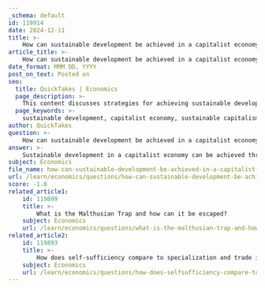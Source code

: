 ```yaml
---
_schema: default
id: 119914
date: 2024-12-11
title: >-
    How can sustainable development be achieved in a capitalist economy?
article_title: >-
    How can sustainable development be achieved in a capitalist economy?
date_format: MMM DD, YYYY
post_on_text: Posted on
seo:
  title: QuickTakes | Economics
  page_description: >-
    This content discusses strategies for achieving sustainable development within a capitalist economy, emphasizing sustainable practices, stakeholder interests, community engagement, and the redefinition of success beyond profit.
  page_keywords: >-
    sustainable development, capitalist economy, sustainable capitalism, stakeholder capitalism, mission-oriented approaches, holistic capital accounting, community involvement, collaborative economic models, regulating growth, consumption patterns
author: QuickTakes
question: >-
    How can sustainable development be achieved in a capitalist economy?
answer: >-
    Sustainable development in a capitalist economy can be achieved through several key strategies that align economic growth with environmental stewardship and social equity. Here are some approaches based on the gathered information:\n\n1. **Sustainable Capitalism**: This concept emphasizes the integration of sustainable practices into the capitalist framework. It seeks to balance the needs of people, the planet, and profits, thereby creating long-term economic value while addressing ecological and social challenges. As noted by Al Gore, sustainable capitalism is a necessary response to economic crises and climate threats, advocating for a paradigm shift in how capitalism operates.\n\n2. **Stakeholder Capitalism**: This model focuses on benefiting all stakeholders—employees, customers, communities, and the environment—rather than just shareholders. The World Economic Forum has highlighted that stakeholder capitalism can foster more inclusive development and sustainability, suggesting that businesses should prioritize broader societal goals alongside profit-making.\n\n3. **Mission-Oriented Approaches**: Mariana Mazzucato argues for a mission-oriented approach to transform capitalism, which involves setting clear societal goals (such as the UN Sustainable Development Goals) and aligning economic activities to achieve these objectives. This approach encourages innovation and investment in sustainable technologies and practices.\n\n4. **Holistic Capital Accounting**: By moving beyond traditional financial metrics, businesses can adopt social accounting methods like Integrated Reporting. This allows organizations to account for various forms of capital—human, social, and environmental—thus fostering a more comprehensive understanding of their impact and encouraging sustainable practices.\n\n5. **Local Commitment and Community Involvement**: Successful sustainable development requires widespread local commitment to its principles. Engaging communities in decision-making processes and fostering local initiatives can lead to more effective and sustainable economic practices.\n\n6. **Collaborative Economic Models**: Emphasizing collaboration over competition can lead to innovative solutions that address sustainability challenges. This includes fostering partnerships between businesses, governments, and civil society to create resilient and inclusive economic systems.\n\n7. **Regulating Growth and Consumption**: Addressing the inherent contradictions in capitalism, such as the "grow or die" imperative, is crucial. This may involve rethinking economic growth metrics and focusing on sustainable consumption patterns that do not compromise ecological integrity.\n\nIn summary, achieving sustainable development within a capitalist economy requires a multifaceted approach that integrates sustainable practices into the core of economic activities, prioritizes stakeholder interests, and fosters community engagement. By redefining success beyond mere profit, capitalism can evolve to support a more sustainable and equitable future.
subject: Economics
file_name: how-can-sustainable-development-be-achieved-in-a-capitalist-economy.md
url: /learn/economics/questions/how-can-sustainable-development-be-achieved-in-a-capitalist-economy
score: -1.0
related_article1:
    id: 119899
    title: >-
        What is the Malthusian Trap and how can it be escaped?
    subject: Economics
    url: /learn/economics/questions/what-is-the-malthusian-trap-and-how-can-it-be-escaped
related_article2:
    id: 119893
    title: >-
        How does self-sufficiency compare to specialization and trade in terms of economic benefits?
    subject: Economics
    url: /learn/economics/questions/how-does-selfsufficiency-compare-to-specialization-and-trade-in-terms-of-economic-benefits
---
```


&nbsp;